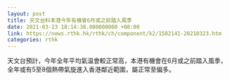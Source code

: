 ```yaml
---
layout: post
title: 天文台料本港今年有機會6月或之前踏入風季
date: 2021-03-23 18:14:38.000000000 +08:00
link: https://news.rthk.hk/rthk/ch/component/k2/1582141-20210323.htm
categories: rthk
---
```


天文台預計，今年全年平均氣温會較正常高，本港有機會在6月或之前踏入風季，全年或有5至8個熱帶氣旋進入香港鄰近範圍，屬正常至偏多。

